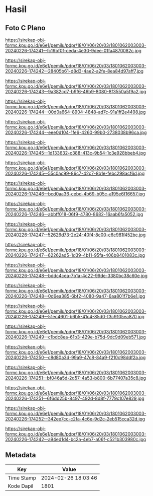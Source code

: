 # Hasil

## Foto C Plano

https://sirekap-obj-formc.kpu.go.id/e6e1/pemilu/pdpr/18/01/06/20/03/1801062003003-20240226-174241--fc19bf0f-ceda-4e30-9dee-01fa4870082c.jpg

https://sirekap-obj-formc.kpu.go.id/e6e1/pemilu/pdpr/18/01/06/20/03/1801062003003-20240226-174242--28405b61-d8d3-4ae2-a2fe-8ea84d97aff7.jpg

https://sirekap-obj-formc.kpu.go.id/e6e1/pemilu/pdpr/18/01/06/20/03/1801062003003-20240226-174243--9a382cd7-b9f6-46b9-8080-8f3550a5f9a2.jpg

https://sirekap-obj-formc.kpu.go.id/e6e1/pemilu/pdpr/18/01/06/20/03/1801062003003-20240226-174244--00d0a664-8904-4848-ad7c-91a1ff2e4498.jpg

https://sirekap-obj-formc.kpu.go.id/e6e1/pemilu/pdpr/18/01/06/20/03/1801062003003-20240226-174244--eee0d104-1fe6-4260-99b0-2738038b96ca.jpg

https://sirekap-obj-formc.kpu.go.id/e6e1/pemilu/pdpr/18/01/06/20/03/1801062003003-20240226-174245--1d133632-c388-413c-9b54-1c3e928bbeb4.jpg

https://sirekap-obj-formc.kpu.go.id/e6e1/pemilu/pdpr/18/01/06/20/03/1801062003003-20240226-174245--55c0ac99-86c7-42c7-8b1e-febc298acf6d.jpg

https://sirekap-obj-formc.kpu.go.id/e6e1/pemilu/pdpr/18/01/06/20/03/1801062003003-20240226-174246--bcd0aa36-cebd-4b69-b05c-a195e6f16657.jpg

https://sirekap-obj-formc.kpu.go.id/e6e1/pemilu/pdpr/18/01/06/20/03/1801062003003-20240226-174246--abbff018-06f9-4780-8682-16aab6fa5052.jpg

https://sirekap-obj-formc.kpu.go.id/e6e1/pemilu/pdpr/18/01/06/20/03/1801062003003-20240226-174247--52626d73-2e24-40f4-8c00-c6c981f452bc.jpg

https://sirekap-obj-formc.kpu.go.id/e6e1/pemilu/pdpr/18/01/06/20/03/1801062003003-20240226-174247--62262ad5-1d39-4b11-95fa-406b8401083c.jpg

https://sirekap-obj-formc.kpu.go.id/e6e1/pemilu/pdpr/18/01/06/20/03/1801062003003-20240226-174248--bddc4cea-7b1a-4c22-99de-3380bc38c60e.jpg

https://sirekap-obj-formc.kpu.go.id/e6e1/pemilu/pdpr/18/01/06/20/03/1801062003003-20240226-174248--0d6ea385-6bf2-4080-9a47-6aa801f7b6e1.jpg

https://sirekap-obj-formc.kpu.go.id/e6e1/pemilu/pdpr/18/01/06/20/03/1801062003003-20240226-174249--51ec4601-b6b5-41c4-85d0-f3c9105ea870.jpg

https://sirekap-obj-formc.kpu.go.id/e6e1/pemilu/pdpr/18/01/06/20/03/1801062003003-20240226-174249--c1bdc8ea-61b3-429e-b75d-9dc9d09eb571.jpg

https://sirekap-obj-formc.kpu.go.id/e6e1/pemilu/pdpr/18/01/06/20/03/1801062003003-20240226-174250--c8d80a3d-99a9-47c8-84a9-f210c98ddf2a.jpg

https://sirekap-obj-formc.kpu.go.id/e6e1/pemilu/pdpr/18/01/06/20/03/1801062003003-20240226-174251--bf046a5d-2d57-4a53-b800-6b77407a35c8.jpg

https://sirekap-obj-formc.kpu.go.id/e6e1/pemilu/pdpr/18/01/06/20/03/1801062003003-20240226-174251--6f6dd25b-8497-492d-8d8f-7779c107e829.jpg

https://sirekap-obj-formc.kpu.go.id/e6e1/pemilu/pdpr/18/01/06/20/03/1801062003003-20240226-174252--342ee7cc-c2fa-4c6e-9d2c-2eb515cca32d.jpg

https://sirekap-obj-formc.kpu.go.id/e6e1/pemilu/pdpr/18/01/06/20/03/1801062003003-20240226-174242--a94ed1d4-bc2a-4eb7-a06f-c521b303980c.jpg


## Metadata

| Key        | Value               |
| ---------- | ------------------- |
| Time Stamp | 2024-02-26 18:03:46 |
| Kode Dapil | 1801                |



